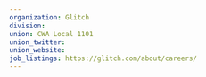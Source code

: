 ```yaml
---
organization: Glitch
division:
union: CWA Local 1101
union_twitter:
union_website:
job_listings: https://glitch.com/about/careers/
---
```

